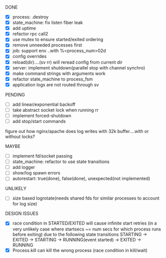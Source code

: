 DONE
- [x] process: .destroy
- [x] state_machine: fix listen fiber leak
- [x] add uptime
- [x] refactor rpc call2
- [x] use mutex to ensure started/exited ordering
- [x] remove unneeded processes first
- [x] job: support env ..with %<process_num>02d
- [x] config overrides
- [x] reload(dir)....(sv rr) will reread config from current dir
- [x] server: implement shutdown(parallel stop with channel synchro)
- [x] make command strings with arguments work
- [x] refactor state_machine to process_fsm
- [x] application logs are not routed through sv

PENDING
- [ ] add linear/exponential backoff
- [ ] take abstract socket lock when running rr
- [ ] implement forced-shutdown
- [ ] add stop/start commands

figure out how nginx/apache does log writes with 32k buffer....with or without locks?

MAYBE
- [ ] implement fd/socket passing
- [ ] state_machine: refactor to use state transitions
- [ ] add logger
- [ ] show/log spawn errors
- [ ] autorestart: true(done), false(done), unexpected(not implemented)

UNLIKELY
- [ ] size based logrotate(needs shared fds for similar processes to account for log size)

DESIGN ISSUES
- [x] race condition in STARTED/EXITED will cause infinite start retries (in a very unlikely case where startsecs ~= num secs for which process runs before exiting)
    due to the following state transitions
    STARTING -> EXITED -> STARTING -> RUNNING(event started) -> EXITED -> RUNNING
- [x] Process.kill can kill the wrong process (race condition in kill/wait)
